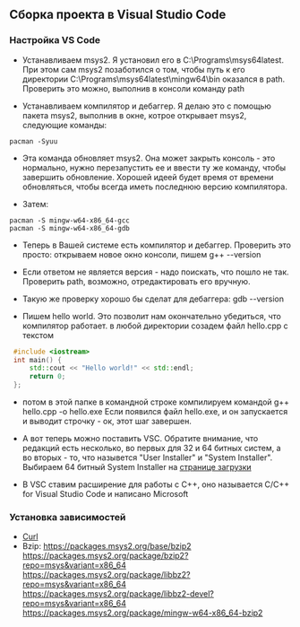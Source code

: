 ## Сборка проекта в Visual Studio Code

### Настройка VS Code
* Устанавливаем msys2. Я установил его в C:\Programs\msys64latest. При этом сам msys2 позаботился о том, чтобы путь к его директории C:\Programs\msys64latest\mingw64\bin оказался в path. Проверить это можно, выполнив в консоли команду path

* Устанавливаем компилятор и дебаггер. Я делаю это с помощью пакета msys2, выполнив в окне, котрое открывает msys2, следующие команды:

```
pacman -Syuu
```

* Эта команда обновляет msys2. Она может закрыть консоль - это нормально, нужно перезапустить ее и ввести ту же команду, чтобы завершить обновление. Хорошей идеей будет время от времени обновляться, чтобы всегда иметь последнюю версию компилятора.

* Затем:

```
pacman -S mingw-w64-x86_64-gcc
pacman -S mingw-w64-x86_64-gdb
```

* Теперь в Вашей системе есть компилятор и дебаггер. Проверить это просто: открываем новое окно консоли, пишем g++ --version

* Если ответом не является версия - надо поискать, что пошло не так. Проверить path, возможно, отредактировать его вручную.

* Такую же проверку хорошо бы сделат для дебаггера: gdb --version

* Пишем hello world. Это позволит нам окончательно убедиться, что компилятор работает. в любой директории созадем файл hello.cpp с текстом

```c++
 #include <iostream>
 int main() {
     std::cout << "Hello world!" << std::endl;
     return 0;
 };
```
* потом в этой папке в командной строке компилируем командой g++ hello.cpp -o hello.exe Если появился файл hello.exe, и он запускается и выводит строчку - ок, этот шаг завершен.

* А вот теперь можно поставить VSC. Обратите внимание, что редакций есть несколько, во первых для 32 и 64 битных систем, а во вторых - то, что назывется "User Installer" и "System Installer". Выбираем 64 битный System Installer на [странице загрузки](https://code.visualstudio.com/#alt-downloads)

* В VSC ставим расширение для работы с C++, оно называется C/C++ for Visual Studio Code и написано Microsoft

### Установка зависимостей
* [Curl](https://packages.msys2.org/package/mingw-w64-x86_64-curl)
* Bzip:
https://packages.msys2.org/base/bzip2
https://packages.msys2.org/package/bzip2?repo=msys&variant=x86_64
https://packages.msys2.org/package/libbz2?repo=msys&variant=x86_64
https://packages.msys2.org/package/libbz2-devel?repo=msys&variant=x86_64
https://packages.msys2.org/package/mingw-w64-x86_64-bzip2

